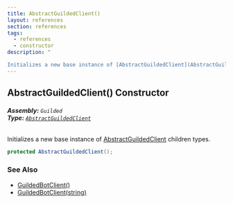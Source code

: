 ```yaml
---
title: AbstractGuildedClient()
layout: references
section: references
tags:
  - references
  - constructor
description: "

Initializes a new base instance of [AbstractGuildedClient](AbstractGuildedClient 'Guilded.AbstractGuildedClient') children types."
---
```


## AbstractGuildedClient() Constructor
###### **Assembly:** `Guilded`<br/>**Type:** [`AbstractGuildedClient`](AbstractGuildedClient 'Guilded.AbstractGuildedClient')

Initializes a new base instance of [AbstractGuildedClient](AbstractGuildedClient 'Guilded.AbstractGuildedClient') children types.

```csharp
protected AbstractGuildedClient();
```

### See Also
- [GuildedBotClient()](GuildedBotClient.GuildedBotClient() 'Guilded.GuildedBotClient.GuildedBotClient()')
- [GuildedBotClient(string)](GuildedBotClient.GuildedBotClient(string) 'Guilded.GuildedBotClient.GuildedBotClient(string)')